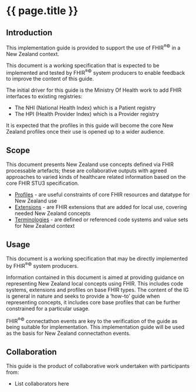 # {{ page.title }}


## Introduction
This implementation guide is provided to support the use of FHIR<sup>&reg;&copy;</sup> in a New Zealand context.

This document is a working specification that is expected to be implemented and tested by FHIR<sup>&reg;&copy;</sup> system producers
to enable feedback to improve the content of this guide.

The initial driver for this guide is the Ministry Of Health work to add FHIR interfaces to existing registries:
* The NHI (National Health Index) which is a Patient registry
* The HPI (Health Provider Index) which is a Provider registry

It is expected that the profiles in this guide will become the core New Zealand profiles once
their use is opened up to a wider audience.

## Scope

This document presents New Zealand use concepts defined via FHIR processable artefacts; these are collaborative outputs with agreed approaches to varied kinds of healthcare related information based on the core FHIR STU3 specification. 
* [Profiles](profiles.html) - are useful constraints of core FHIR resources and datatype for New Zealand use
* [Extensions](extensions.html) - are FHIR extensions that are added for local use, covering needed New Zealand concepts
* [Terminologies](terminology.html) - are defined or referenced code systems and value sets for New Zealand context



## Usage

This document is a working specification that may be directly implemented by FHIR<sup>&reg;&copy;</sup> system producers.

Information contained in this document is aimed at providing guidance on representing New Zealand local concepts 
using FHIR. This includes code systems, extensions and profiles on base FHIR types.  The content of the IG is 
general in nature and seeks to provide a ‘how-to’ guide when representing concepts, it includes core base
profiles that can be further constrained for a particular usage.

FHIR<sup>&reg;&copy;</sup> connectathon events are key to the verification of the guide as being suitable for 
implementation. This implementation guide will be used as the basis for New Zealand connectathon events.

## Collaboration
This guide is the product of collaborative work undertaken with participants from:

* List collaborators here











